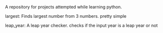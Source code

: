 A repository for projects attempted while learning python.

largest: Finds largest number from 3 numbers. pretty simple

leap_year: A leap year checker. checks if the input year is a leap year or not

